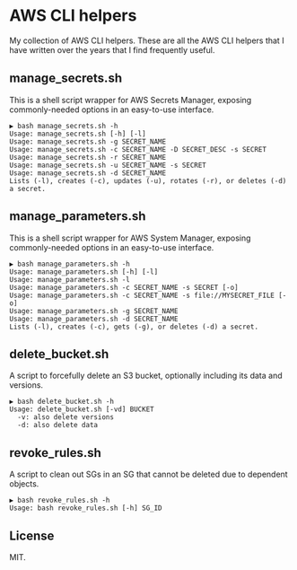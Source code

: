 # AWS CLI helpers

My collection of AWS CLI helpers. These are all the AWS CLI helpers
that I have written over the years that I find frequently useful.

## manage_secrets.sh

This is a shell script wrapper for AWS Secrets Manager, exposing commonly-needed options in an easy-to-use interface.

```text
▶ bash manage_secrets.sh -h
Usage: manage_secrets.sh [-h] [-l]
Usage: manage_secrets.sh -g SECRET_NAME
Usage: manage_secrets.sh -c SECRET_NAME -D SECRET_DESC -s SECRET
Usage: manage_secrets.sh -r SECRET_NAME
Usage: manage_secrets.sh -u SECRET_NAME -s SECRET
Usage: manage_secrets.sh -d SECRET_NAME
Lists (-l), creates (-c), updates (-u), rotates (-r), or deletes (-d) a secret.
```

## manage_parameters.sh

This is a shell script wrapper for AWS System Manager, exposing commonly-needed options in an easy-to-use interface.

```text
▶ bash manage_parameters.sh -h
Usage: manage_parameters.sh [-h] [-l]
Usage: manage_parameters.sh -l
Usage: manage_parameters.sh -c SECRET_NAME -s SECRET [-o]
Usage: manage_parameters.sh -c SECRET_NAME -s file://MYSECRET_FILE [-o]
Usage: manage_parameters.sh -g SECRET_NAME
Usage: manage_parameters.sh -d SECRET_NAME
Lists (-l), creates (-c), gets (-g), or deletes (-d) a secret.
```

## delete_bucket.sh

A script to forcefully delete an S3 bucket, optionally including its data and versions.

```text
▶ bash delete_bucket.sh -h
Usage: delete_bucket.sh [-vd] BUCKET
  -v: also delete versions
  -d: also delete data
```

## revoke_rules.sh

A script to clean out SGs in an SG that cannot be deleted due to dependent objects.

```text
▶ bash revoke_rules.sh -h
Usage: bash revoke_rules.sh [-h] SG_ID
```

## License

MIT.
